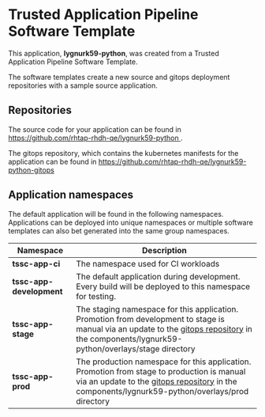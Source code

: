 # Trusted Application Pipeline Software Template

This application, **lygnurk59-python**, was created from a Trusted Application Pipeline Software Template.

The software templates create a new source and gitops deployment repositories with a sample source application. 

## Repositories

The source code for your application can be found in [https://github.com/rhtap-rhdh-qe/lygnurk59-python ](https://github.com/rhtap-rhdh-qe/lygnurk59-python ).
 
The gitops repository, which contains the kubernetes manifests for the application can be found in 
[https://github.com/rhtap-rhdh-qe/lygnurk59-python-gitops ](https://github.com/rhtap-rhdh-qe/lygnurk59-python-gitops ) 

## Application namespaces 

The default application will be found in the following namespaces. Applications can be deployed into unique namespaces or multiple software templates can also bet generated into the same group namespaces.  

|  Namespace   |  Description   |  
| -------- | -------- |
| **tssc-app-ci** | The namespace used for CI workloads |
| **tssc-app-development** | The default application during development. Every build will be deployed to this namespace for testing. |
| **tssc-app-stage** | The staging namespace for this application. Promotion from development to stage is manual via an update to the [gitops repository](https://github.com/rhtap-rhdh-qe/lygnurk59-python-gitops ) in the components/lygnurk59-python/overlays/stage directory |
| **tssc-app-prod** | The production namespace for this application. Promotion from stage to production is manual via an update to the [gitops repository](https://github.com/rhtap-rhdh-qe/lygnurk59-python-gitops ) in the components/lygnurk59-python/overlays/prod directory |